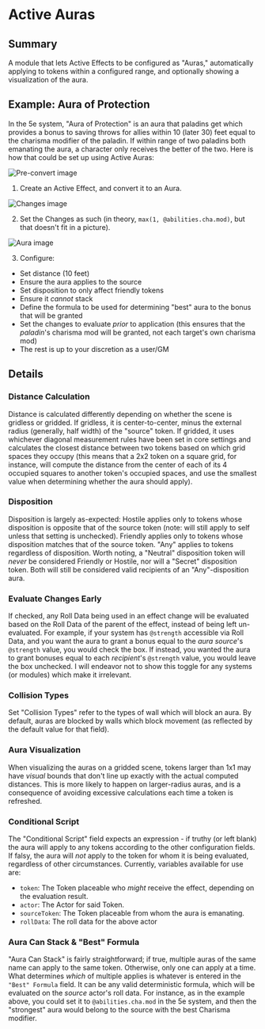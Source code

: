 # Active Auras
## Summary
A module that lets Active Effects to be configured as "Auras," automatically applying to tokens within a configured range, and optionally showing a visualization of the aura.

## Example: Aura of Protection
In the 5e system, "Aura of Protection" is an aura that paladins get which provides a bonus to saving throws for allies within 10 (later 30) feet equal to the charisma modifier of the paladin. If within range of two paladins both emanating the aura, a character only receives the better of the two. Here is how that could be set up using Active Auras:

![Pre-convert image](docs/example_1.png)

1. Create an Active Effect, and convert it to an Aura.

![Changes image](docs/example_2.png)

2. Set the Changes as such (in theory, `max(1, @abilities.cha.mod)`, but that doesn't fit in a picture).

![Aura image](docs/example_3.png)

3. Configure:
- Set distance (10 feet)
- Ensure the aura applies to the source
- Set disposition to only affect friendly tokens
- Ensure it _cannot_ stack
- Define the formula to be used for determining "best" aura to the bonus that will be granted
- Set the changes to evaluate _prior_ to application (this ensures that the _paladin_'s charisma mod will be granted, not each target's own charisma mod)
- The rest is up to your discretion as a user/GM

## Details
### Distance Calculation
Distance is calculated differently depending on whether the scene is gridless or gridded. If gridless, it is center-to-center, minus the external radius (generally, half width) of the "source" token. If gridded, it uses whichever diagonal measurement rules have been set in core settings and calculates the closest distance between two tokens based on which grid spaces they occupy (this means that a 2x2 token on a square grid, for instance, will compute the distance from the center of each of its 4 occupied squares to another token's occupied spaces, and use the smallest value when determining whether the aura should apply).

### Disposition
Disposition is largely as-expected: Hostile applies only to tokens whose disposition is opposite that of the source token (note: will still apply to self unless that setting is unchecked). Friendly applies only to tokens whose disposition matches that of the source token. "Any" applies to tokens regardless of disposition. Worth noting, a "Neutral" disposition token will _never_ be considered Friendly or Hostile, nor will a "Secret" disposition token. Both will still be considered valid recipients of an "Any"-disposition aura.

### Evaluate Changes Early
If checked, any Roll Data being used in an effect change will be evaluated based on the Roll Data of the parent of the effect, instead of being left un-evaluated. For example, if your system has `@strength` accessible via Roll Data, and you want the aura to grant a bonus equal to the _aura source_'s `@strength` value, you would check the box. If instead, you wanted the aura to grant bonuses equal to each _recipient_'s `@strength` value, you would leave the box unchecked. I will endeavor not to show this toggle for any systems (or modules) which make it irrelevant.

### Collision Types
Set "Collision Types" refer to the types of wall which will block an aura. By default, auras are blocked by walls which block movement (as reflected by the default value for that field).

### Aura Visualization
When visualizing the auras on a gridded scene, tokens larger than 1x1 may have _visual_ bounds that don't line up exactly with the actual computed distances. This is more likely to happen on larger-radius auras, and is a consequence of avoiding excessive calculations each time a token is refreshed.

### Conditional Script
The "Conditional Script" field expects an expression - if truthy (or left blank) the aura will apply to any tokens according to the other configuration fields. If falsy, the aura will _not_ apply to the token for whom it is being evaluated, regardless of other circumstances. Currently, variables available for use are:
- `token`: The Token placeable who _might_ receive the effect, depending on the evaluation result.
- `actor`: The Actor for said Token.
- `sourceToken`: The Token placeable from whom the aura is emanating.
- `rollData`: The roll data for the above actor

### Aura Can Stack & "Best" Formula
"Aura Can Stack" is fairly straightforward; if true, multiple auras of the same name can apply to the same token. Otherwise, only one can apply at a time. What determines _which_ of multiple applies is whatever is entered in the `"Best" Formula` field. It can be any valid deterministic formula, which will be evaluated on the _source_ actor's roll data. For instance, as in the example above, you could set it to `@abilities.cha.mod` in the 5e system, and then the "strongest" aura would belong to the source with the best Charisma modifier.